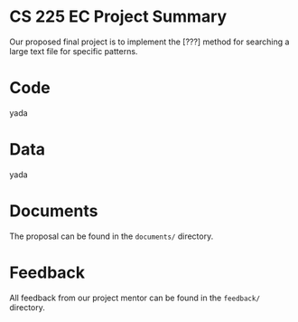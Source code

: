 # CS 225 EC Project Summary
Our proposed final project is to implement the [???] method for searching a large text file for specific patterns.

# Code
yada

# Data 
yada

# Documents
The proposal can be found in the `documents/` directory.

# Feedback
All feedback from our project mentor can be found in the `feedback/` directory.

